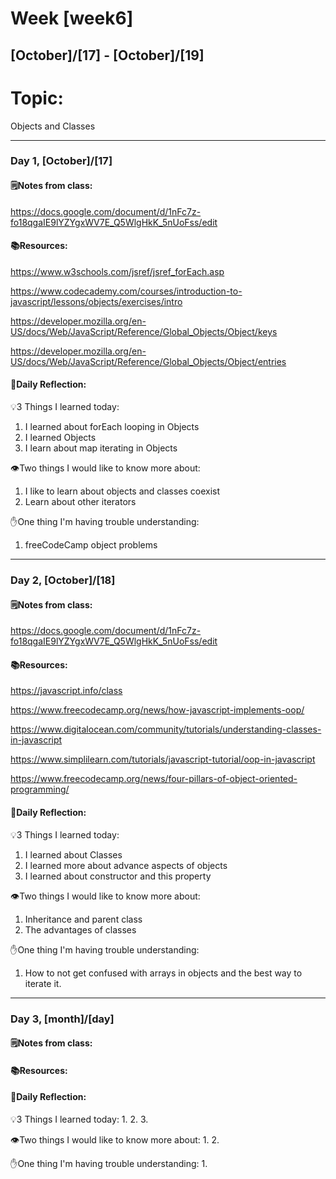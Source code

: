 # Week [week6]
## [October]/[17] - [October]/[19]

# Topic:
Objects and Classes
___

### Day 1, [October]/[17]

#### 🗒️Notes from class:
https://docs.google.com/document/d/1nFc7z-fo18qgaIE9lYZYgxWV7E_Q5WlgHkK_5nUoFss/edit
#### 📚Resources:
https://www.w3schools.com/jsref/jsref_forEach.asp 

https://www.codecademy.com/courses/introduction-to-javascript/lessons/objects/exercises/intro 

https://developer.mozilla.org/en-US/docs/Web/JavaScript/Reference/Global_Objects/Object/keys 

https://developer.mozilla.org/en-US/docs/Web/JavaScript/Reference/Global_Objects/Object/entries 

#### 💭Daily Reflection:

💡3 Things I learned today:
1. I learned about forEach looping in Objects
2. I learned Objects
3. I learn about map iterating in Objects

👁️Two things I would like to know more about:
1. I like to learn about objects and classes coexist
2. Learn about other iterators

✋One thing I'm having trouble understanding:
1. freeCodeCamp object problems


___

### Day 2, [October]/[18] 

#### 🗒️Notes from class:
https://docs.google.com/document/d/1nFc7z-fo18qgaIE9lYZYgxWV7E_Q5WlgHkK_5nUoFss/edit
#### 📚Resources:
https://javascript.info/class

https://www.freecodecamp.org/news/how-javascript-implements-oop/

https://www.digitalocean.com/community/tutorials/understanding-classes-in-javascript

https://www.simplilearn.com/tutorials/javascript-tutorial/oop-in-javascript

https://www.freecodecamp.org/news/four-pillars-of-object-oriented-programming/


#### 💭Daily Reflection:

💡3 Things I learned today:
1. I learned about Classes
2. I learned more about advance aspects of objects
3. I learned about constructor and this property

👁️Two things I would like to know more about:
1. Inheritance and parent class
2. The advantages of classes

✋One thing I'm having trouble understanding:
1. How to not get confused with arrays in objects and the best way to iterate it.

___

### Day 3, [month]/[day]
#### 🗒️Notes from class:

#### 📚Resources:


#### 💭Daily Reflection:

💡3 Things I learned today:
1. 
2. 
3. 

👁️Two things I would like to know more about:
1. 
2. 

✋One thing I'm having trouble understanding:
1. 
 

